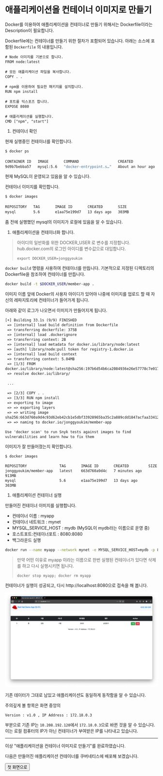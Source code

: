 # 애플리케이션을 컨테이너 이미지로 만들기

Docker를 이용하여 애플리케이션을 컨테이너로 만들기 위해서는 Dockerfile이라는 Description이 필요합니다.

Dockerfile에는 컨테이너를 만들기 위한 절차가 포함되어 있습니다.
아래는 소스에 포함된 `Dockerfile` 의 내용입니다.

~~~docker
# Node 이미지를 기본으로 합니다.
FROM node:latest

# 모든 애플리케이션 파일을 복사합니다.
COPY . .

# npm을 이용하여 필요한 패키지를 설치합니다.
RUN npm install

# 포트를 익스포즈 합니다.
EXPOSE 8080

# 애플리케이션를 실행합니다.
CMD ["npm", "start"]
~~~

1. 컨테이너 확인

현재 실행중인 컨테이너를 확인합니다.
~~~sh
$ docker ps

CONTAINER ID   IMAGE       COMMAND                  CREATED             STATUS             PORTS                                       NAMES
9d9b7bebba57   mysql:5.6   "docker-entrypoint.s…"   About an hour ago   Up About an hour   0.0.0.0:3306->3306/tcp, :::3306->3306/tcp   mydb
~~~
현재 MySQL이 운영되고 있음을 알 수 있습니다.


컨테이너 이미지를 확인합니다.
~~~sh
$ docker images

REPOSITORY   TAG       IMAGE ID       CREATED       SIZE
mysql        5.6       e1aa75e199d7   13 days ago   303MB
~~~
좀 전에 실행했던 mysql의 이미지가 로컬에 있음을 알 수 있습니다.

1. 애플리케이션을 컨테이너화 합니다.

> 아이디의 일반화를 위한 DOCKER_USER 로 변수를 지정합니다. hub.docker.com의 로그인 아이디를 변수값으로 대입합니다.
> ~~~
> export DOCKER_USER=jonggyoukim
> ~~~


`docker build` 명령을 사용하여 컨테이너를 만듭니다. 기본적으로 지정된 디렉토리의 Dockerfile을 참조하여 컨테이너를 만듭니다.

~~~sh
docker build -t $DOCKER_USER/member-app .
~~~

이미지 이름 앞에 Docker의 사용자 아이디가 있어야 나중에 이미지를 업로드 할 때 자신의 레파지토리에 컨테이너가 들어가게 됩니다.


아래와 같이 로그가 나오면서 이미지가 만들어지게 됩니다.

~~~
[+] Building 33.1s (9/9) FINISHED                                                                                                                                                                
 => [internal] load build definition from Dockerfile   
 => transferring dockerfile: 375B
 => [internal] load .dockerignore
 => transferring context: 2B
 => [internal] load metadata for docker.io/library/node:latest
 => [auth] library/node:pull token for registry-1.docker.io
 => [internal] load build context
 => transferring context: 5.04MB
 => [1/3] FROM docker.io/library/node:latest@sha256:197b6d54b6ca2084936e26e57778c7e01762f53bfb5959a389757ce1f8de889b
 => resolve docker.io/library/

 ...
 
 => [2/3] COPY . .
 => [3/3] RUN npm install
 => exporting to image
 => => exporting layers
 => => writing image sha256:663d760a9d4c93d62eb42cb1e5dbf33928965ba35c2a889cdd1847acfaa33412 
 => => naming to docker.io/jonggyoukim/member-app

Use 'docker scan' to run Snyk tests against images to find vulnerabilities and learn how to fix them
~~~

이미지가 잘 만들어졌는지 확인합니다.
~~~
$ docker images

REPOSITORY               TAG       IMAGE ID       CREATED         SIZE
jonggyoukim/member-app   latest    663d760a9d4c   7 minutes ago   913MB
mysql                    5.6       e1aa75e199d7   13 days ago     303MB
~~~

1. 애플리케이션 컨테이너 실행

만들어진 컨테이너 이미지를 실행합니다.
- 컨테이너 이름 : myapp
- 컨테이너 네트워크 : mynet
- MYSQL_SERVICE_HOST : mydb (MySQL이 mydb라는 이름으로 운영 중)
- 호스트포트:컨테이너포트 : 8080:8080
- 백그라운드 실행

~~~sh
docker run --name myapp --network mynet -e MYSQL_SERVICE_HOST=mydb -p 8080:8080 -d jonggyoukim/member-app
~~~

> 만약 어떤 이유로 myapp 이라는 이름으로 한번 실행된 컨테이너가 있다면 삭제를 하고 다시 실행시키면 됩니다.
>~~~
>docker stop myapp; docker rm myapp
>~~~

컨테이너가 실행이 성공되고, 다시 http://localhost:8080으로 접속을 해 봅니다.

![](./images/container-member-app1.png)

기존 데이터가 그대로 남있고 애플리케이션도 동일하게 동작함을 알 수 있습니다.


주의깊게 볼 항목은 화면 중앙의 
~~~
Version : v1.0 , IP Address : 172.18.0.3
~~~
부분으로 기존 IP는 `10.208.192.120`에서 `172.18.0.3`으로 바뀐 것을 알 수 있습니다. 이는 로컬 컴퓨터의 IP가 아닌 컨테이너가 부여받은 IP를 나타내고 있습니다.

---

이상 "애플리케이션을 컨테이너 이미지로 만들기"를 완료하였습니다.

다음은 만들어진 애플리케이션 컨테이너를 쿠버네티스에 배포해 보겠습니다. 

<FORM> 
<INPUT type="button" value="첫 화면으로" onClick="history.back()">
</FORM>




